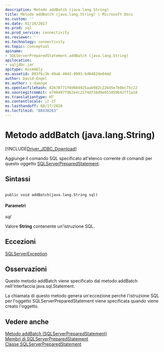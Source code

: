 ```yaml
---
description: Metodo addBatch (java.lang.String)
title: Metodo addBatch (java.lang.String) | Microsoft Docs
ms.custom: ''
ms.date: 01/19/2017
ms.prod: sql
ms.prod_service: connectivity
ms.reviewer: ''
ms.technology: connectivity
ms.topic: conceptual
apiname:
- SQLServerPreparedStatement.addBatch (java.lang.String)
apilocation:
- sqljdbc.jar
apitype: Assembly
ms.assetid: 093f6c3b-49a6-4043-9993-bd0482de04dd
author: David-Engel
ms.author: v-daenge
ms.openlocfilehash: 62670771f0d604925aab982c226d5e7b8bc75c22
ms.sourcegitcommit: e700497f962e4c2274df16d9e651059b42ff1a10
ms.translationtype: HT
ms.contentlocale: it-IT
ms.lasthandoff: 08/17/2020
ms.locfileid: "88438263"
---
```

# <a name="addbatch-method-javalangstring"></a>Metodo addBatch (java.lang.String)
[!INCLUDE[Driver_JDBC_Download](../../../includes/driver_jdbc_download.md)]

  Aggiunge il comando SQL specificato all'elenco corrente di comandi per questo oggetto [SQLServerPreparedStatement](../../../connect/jdbc/reference/sqlserverpreparedstatement-class.md).  
  
## <a name="syntax"></a>Sintassi  
  
```  
  
public void addBatch(java.lang.String sql)  
```  
  
#### <a name="parameters"></a>Parametri  
 *sql*  
  
 Valore **String** contenente un'istruzione SQL.  
  
## <a name="exceptions"></a>Eccezioni  
 [SQLServerException](../../../connect/jdbc/reference/sqlserverexception-class.md)  
  
## <a name="remarks"></a>Osservazioni  
 Questo metodo addBatch viene specificato dal metodo addBatch nell'interfaccia java.sql.Statement.  
  
 La chiamata di questo metodo genera un'eccezione perché l'istruzione SQL per l'oggetto SQLServerPreparedStatement viene specificata quando viene creato l'oggetto.  
  
## <a name="see-also"></a>Vedere anche  
 [Metodo addBatch &#40;SQLServerPreparedStatement&#41;](../../../connect/jdbc/reference/addbatch-method-sqlserverpreparedstatement.md)   
 [Membri di SQLServerPreparedStatement](../../../connect/jdbc/reference/sqlserverpreparedstatement-members.md)   
 [Classe SQLServerPreparedStatement](../../../connect/jdbc/reference/sqlserverpreparedstatement-class.md)  
  
  
